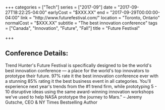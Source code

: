 +++
categories = ["Tech"]
series = ["2017-09"]
date = "2017-09-27T18:22:25-04:00"
earlyCost = "$XXX.XX"
end = "2017-09-29T00:00:00-04:00"
link = "http://www.futurefestival.com/"
location = "Toronto, Ontario"
normalCost = "$XXX.XX"
subtitle = "The best innovation conference"
tags = ["Canada", "Innovation", "Future", "Fall"]
title = "Future Festival"

+++


## Conference Details: 

Trend Hunter's Future Festival is specifically designed to be the world's best innovation conference — a place for the world's top innovators to prototype their future. 97% rate it the best innovation conference ever with a stunning 85% rating it the best business event in all categories. You'll experience next year's trends from the #1 trend firm, while prototyping 5 - 10 disruptive ideas using the same award-winning innovation workshops we've used to help NASA prototype the journey to Mars." – Jeremy Gutsche, CEO & NY Times Bestselling Author